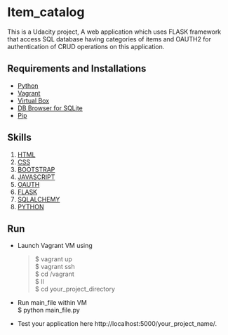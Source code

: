 # Item_catalog

This is a Udacity project, A web application which uses FLASK framework that access SQL database having categories of items and OAUTH2 for authentication of CRUD operations on this application.

## Requirements and Installations

* [Python](https://www.python.org/)
* [Vagrant](https://www.vagrantup.com/)
* [Virtual Box](https://www.virtualbox.org/)
* [DB Browser for SQLite](https://sqlitebrowser.org/)
* [Pip](https://www.w3schools.com/python/python_pip.asp)

## Skills

1. [HTML](https://www.w3schools.com/html/)
2. [CSS](https://www.w3schools.com/css/)
3. [BOOTSTRAP](https://www.w3schools.com/bootstrap/)
4. [JAVASCRIPT](https://www.w3schools.com/js/)
5. [OAUTH](https://stackoverflow.com/questions/4201431/what-exactly-is-oauth-open-authorization)
6. [FLASK](https://www.fullstackpython.com/flask.html)
7. [SQLALCHEMY](https://www.sqlalchemy.org/)
8. [PYTHON](https://www.w3schools.com/python/)

## Run

* Launch Vagrant VM using 
    >$ vagrant up  
    >$ vagrant ssh  
    >$ cd /vagrant  
    >$ ll  
    >$ cd your_project_directory  

* Run main_file within VM  
    $ python main_file.py  

* Test your application here http://localhost:5000/your_project_name/.

